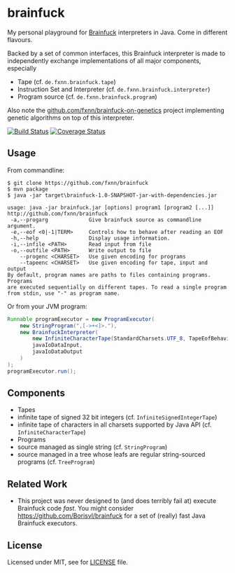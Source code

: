 # brainfuck
My personal playground for [Brainfuck](http://en.wikipedia.org/Brainfuck) interpreters in Java. Come in different flavours.

Backed by a set of common interfaces, this Brainfuck interpreter is made to independently exchange implementations of all major components, especially

* Tape (cf. `de.fxnn.brainfuck.tape`)
* Instruction Set and Interpreter (cf. `de.fxnn.brainfuck.interpreter`)
* Program source (cf. `de.fxnn.brainfuck.program`)

Also note the [github.com/fxnn/brainfuck-on-genetics](https://github.com/fxnn/brainfuck-on-genetics) project implementing genetic algorithms on top of this interpreter.

[![Build Status](https://travis-ci.org/fxnn/brainfuck.svg)](https://travis-ci.org/fxnn/brainfuck)
[![Coverage Status](https://coveralls.io/repos/fxnn/brainfuck/badge.svg?branch=master)](https://coveralls.io/r/fxnn/brainfuck?branch=master)

## Usage

From commandline:

```
$ git clone https://github.com/fxnn/brainfuck
$ mvn package
$ java -jar target\brainfuck-1.0-SNAPSHOT-jar-with-dependencies.jar

usage: java -jar brainfuck.jar [options] program1 [program2 [...]]
http://github.com/fxnn/brainfuck
 -a,--progarg             Give brainfuck source as commandline argument.
 -e,--eof <0|-1|TERM>     Controls how to behave after reading an EOF
 -h,--help                Display usage information.
 -i,--infile <PATH>       Read input from file
 -o,--outfile <PATH>      Write output to file
    --progenc <CHARSET>   Use given encoding for programs
    --tapeenc <CHARSET>   Use given encoding for tape, input and output
By default, program names are paths to files containing programs. Programs
are executed sequentially on different tapes. To read a single program
from stdin, use "-" as program name.
```

Or from your JVM program:

```java
Runnable programExecutor = new ProgramExecutor(
    new StringProgram(",[->+<]>."),
    new BrainfuckInterpreter(
        new InfiniteCharacterTape(StandardCharsets.UTF_8, TapeEofBehaviour.READS_ZERO),
        javaIoDataInput,
        javaIoDataOutput
    )
);
programExecutor.run();
```

## Components

* Tapes
 * infinite tape of signed 32 bit integers (cf. `InfiniteSignedIntegerTape`)
 * infinite tape of characters in all charsets supported by Java API (cf. `InfiniteCharacterTape`)
* Programs
 * source managed as single string (cf. `StringProgram`)
 * source managed in a tree whose leafs are regular string-sourced programs (cf. `TreeProgram`)

## Related Work

* This project was never designed to (and does terribly fail at) execute Brainfuck code _fast_. You might consider https://github.com/Borisvl/brainfuck for a set of (really) fast Java Brainfuck executors. 

## License

Licensed under MIT, see for [LICENSE](LICENSE) file.

